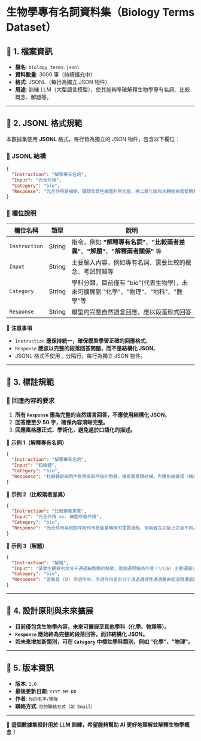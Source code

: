# 生物學專有名詞資料集（Biology Terms Dataset）

## 📌 1. 檔案資訊
- **檔名**: `biology_terms.jsonl`
- **資料數量**: 3000 筆（持續擴充中）
- **格式**: JSONL（每行為獨立 JSON 物件）
- **用途**: 訓練 LLM（大型語言模型），使其能夠準確解釋生物學專有名詞、比較概念、解題等。

---

## 📌 2. JSONL 格式規範
本數據集使用 **JSONL** 格式，每行皆為獨立的 JSON 物件，包含以下欄位：

### **🔹 JSONL 結構**
```json
{
  "Instruction": "解釋專有名詞",
  "Input": "光合作用",
  "Category": "bio",
  "Response": "光合作用是植物、藻類及某些細菌利用光能，將二氧化碳與水轉換為葡萄糖和氧氣的過程。該過程發生於葉綠體內，並依賴葉綠素吸收光能來驅動一系列化學反應。光合作用不僅提供了生物體所需的能量，還是地球上氧氣的主要來源，對生態系統具有重要影響。"
}
```

### **🔹 欄位說明**
| 欄位名稱 | 類型 | 說明 |
|----------|------|------|
| `Instruction` | String | 指令，例如 **"解釋專有名詞"**、**"比較兩者差異"**、**"解題"**、**"解釋兩者關係"** 等 |
| `Input` | String | 主要輸入內容，例如專有名詞、需要比較的概念、考試問題等 |
| `Category` | String | 學科分類，目前僅有 "bio"(代表生物學)，未來可擴展到 "化學"、"物理"、"地科"、"數學"等 |
| `Response` | String | 模型的完整自然語言回應，應以段落形式回答 |

📌 **注意事項**
- `Instruction` **應保持統一，確保模型學習正確的回應格式**。
- `Response` **應該以完整的段落回答問題，而不是結構化 JSON**。
- JSONL 格式不使用 `,` 分隔行，每行為獨立 JSON 物件。

---

## 📌 3. 標註規範

### **🔹 回應內容的要求**
1. **所有 `Response` 應為完整的自然語言回答，不應使用結構化 JSON**。
2. **回答應至少 50 字，確保內容清晰完整。**
3. **回應風格應正式、學術化，避免過於口語化的描述。**

📌 **示例 1（解釋專有名詞）**
```json
{
  "Instruction": "解釋專有名詞",
  "Input": "粒線體",
  "Category": "bio",
  "Response": "粒線體是細胞內負責有氧呼吸的胞器，擁有雙層膜結構，內膜形成皺褶（稱為脊）。它的主要功能是產生 ATP，為細胞活動提供能量。由於粒線體具有獨立的DNA，且能使用自身的核醣體產生所需蛋白質，是一種半自主胞器。"
}
```

📌 **示例 2（比較兩者差異）**
```json
{
  "Instruction": "比較兩者差異",
  "Input": "光合作用 vs. 細胞呼吸作用",
  "Category": "bio",
  "Response": "光合作用與細胞呼吸作用是能量轉換的重要過程，但兩者在功能上完全不同。光合作用發生於葉綠體，利用太陽能將二氧化碳與水轉換為葡萄糖與氧氣，而細胞呼吸作用則發生於粒線體，透過分解葡萄糖釋放 ATP，並產生水與二氧化碳。光合作用為自營生物產生營養的方法之一，而呼吸作用則是利用營養，將之轉換為能量。"
}
```

📌 **示例 3（解題）**
```json
{
  "Instruction": "解題",
  "Input": "某學生觀察到水分子通過細胞膜的移動，這個過程稱為什麼？\n(A) 主動運輸\n(B) 滲透作用\n(C) 促進性擴散\n(D) 內吞作用",
  "Category": "bio",
  "Response": "答案是 (B) 滲透作用。滲透作用是水分子透過選擇性通透膜由低溶質濃度區域移動至高溶質濃度區域的被動運輸方式。此過程不需要細胞額外提供能量，而是依靠濃度梯度自然發生。"
}
```

---

## 📌 4. 設計原則與未來擴展
- **目前僅包含生物學內容，未來可擴展至其他學科（化學、物理等）。**
- **`Response` 應始終為完整的段落回答，而非結構化 JSON。**
- **若未來增加新類別，可在 `Category` 中標註學科類別，例如 "化學"、"物理"。**

---

## 📌 5. 版本資訊
- **版本**: `1.0`
- **最後更新日期**: `YYYY-MM-DD`
- **作者**: `你的名字/團隊`
- **聯絡方式**: `你的聯絡方式（如 Email）`

---

🚀 **這個數據集設計用於 LLM 訓練，希望能夠幫助 AI 更好地理解並解釋生物學概念！**


